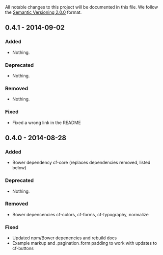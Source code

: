 All notable changes to this project will be documented in this file.
We follow the [Semantic Versioning 2.0.0](http://semver.org/) format.


## 0.4.1 - 2014-09-02

### Added
- Nothing.

### Deprecated
- Nothing.

### Removed
- Nothing.

### Fixed
- Fixed a wrong link in the README


## 0.4.0 - 2014-08-28

### Added
- Bower dependency cf-core (replaces dependencies removed, listed below)

### Deprecated
- Nothing.

### Removed
- Bower depencencies cf-colors, cf-forms, cf-typography, normalize

### Fixed
- Updated npm/Bower depenencies and rebuild docs
- Example markup and .pagination_form padding to work with updates to cf-buttons
